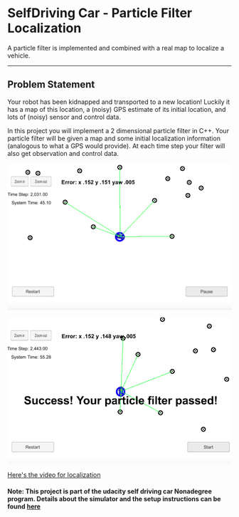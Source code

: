 
# **SelfDriving Car - Particle Filter Localization**

A particle filter is implemented and combined with a real map to localize a vehicle.

[//]: # (Image References)

[image1]: ./particle_filter1.png "mpc car1"
[image2]: ./particle_filter2.png "mpc car2"
[video1]: ./particle_filter_sim.mov "mpc video"


---
## Problem Statement
Your robot has been kidnapped and transported to a new location! Luckily it has a map of this location, a (noisy) GPS estimate of its initial location, and lots of (noisy) sensor and control data.

In this project you will implement a 2 dimensional particle filter in C++. Your particle filter will be given a map and some initial localization information (analogous to what a GPS would provide). At each time step your filter will also get observation and control data.

![alt text][image1]



![alt text][image2]




[Here's the video for localization][video1]


#### Note: This project is part of the udacity self driving car Nonadegree program. Details about the simulator and the setup instructions can be found [here](https://github.com/udacity/CarND-Kidnapped-Vehicle-Project)
